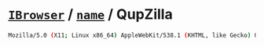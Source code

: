 # [`IBrowser`](/api/main/get-browser.md) / [`name`](../name.md) / QupZilla

```sh
Mozilla/5.0 (X11; Linux x86_64) AppleWebKit/538.1 (KHTML, like Gecko) QupZilla/1.8.9 Safari/538.1
```